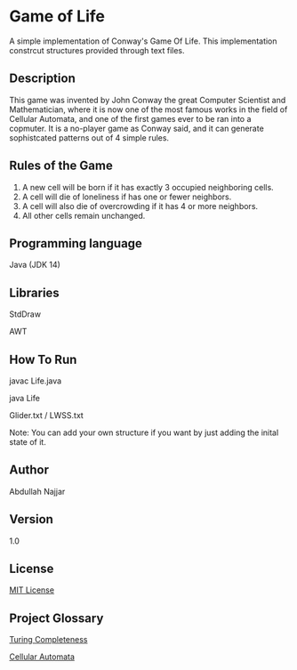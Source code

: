 # Game of Life
A simple implementation of Conway's Game Of Life. This implementation constrcut structures provided through text files.

## Description
This game was invented by John Conway the great Computer Scientist and Mathematician, where it is now one of the most famous works in the field of Cellular Automata, and one of the first games ever to be ran into a copmuter. It is a no-player game as Conway said, and it can generate sophistcated patterns out of 4 simple rules.


## Rules of the Game
1.	A new cell will be born if it has exactly 3 occupied neighboring cells.
2.	A cell will die of loneliness if has one or fewer neighbors.
3.	A cell will also die of overcrowding if it has 4 or more neighbors.
4.	All other cells remain unchanged.

## Programming language
Java (JDK 14)

## Libraries

StdDraw

AWT


## How To Run

javac Life.java

java Life

Glider.txt / LWSS.txt

Note: You can add your own structure if you want by just adding the inital state of it.

## Author
Abdullah Najjar

## Version
1.0

## License
[MIT License](https://choosealicense.com/licenses/mit/)

## Project Glossary
[Turing Completeness](https://stackoverflow.com/questions/7284/what-is-turing-complete)

[Cellular Automata](https://plato.stanford.edu/entries/cellular-automata/)




